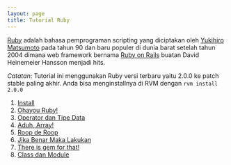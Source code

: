 ```yaml
---
layout: page
title: Tutorial Ruby
---
```


[Ruby](http://www.ruby-lang.org/) adalah bahasa pemprograman scripting yang diciptakan oleh [Yukihiro Matsumoto](https://twitter.com/yukihiro_matz) pada tahun 90 dan baru populer di dunia barat setelah tahun 2004 dimana web framework bernama [Ruby on Rails](http://rubyonrails.org/) buatan David Heinemeier Hansson menjadi hits.

*Catatan*: Tutorial ini menggunakan Ruby versi terbaru yaitu 2.0.0 ke patch stable paling akhir. Anda bisa menginstallnya di RVM dengan `rvm install 2.0.0`

1. [Install](/akselprog/tutorial/ruby/install.html)
2. [Ohayou Ruby!](/akselprog/tutorial/ruby/helloworld.html)
3. [Operator dan Tipe Data](operatortipe.html)
4. [Aduh, Array!](array.html)
4. [Roop de Roop](loopdeloop.html)
5. [Jika Benar Maka Lakukan](kondisional.html)
6. [There is gem for that!](gem.html)
7. [Class dan Module](classmodule.html)

